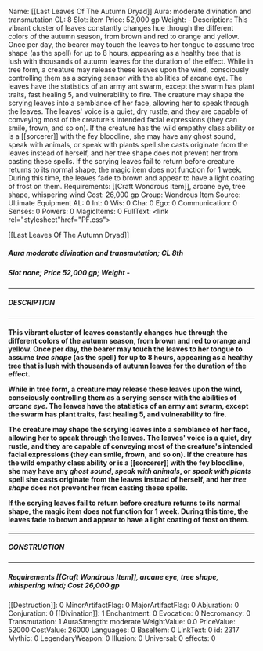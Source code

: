 Name: [[Last Leaves Of The Autumn Dryad]]
Aura: moderate divination and transmutation
CL: 8
Slot: item
Price: 52,000 gp
Weight: -
Description: This vibrant cluster of leaves constantly changes hue through the different colors of the autumn season, from brown and red to orange and yellow. Once per day, the bearer may touch the leaves to her tongue to assume tree shape (as the spell) for up to 8 hours, appearing as a healthy tree that is lush with thousands of autumn leaves for the duration of the effect. While in tree form, a creature may release these leaves upon the wind, consciously controlling them as a scrying sensor with the abilities of arcane eye. The leaves have the statistics of an army ant swarm, except the swarm has plant traits, fast healing 5, and vulnerability to fire. The creature may shape the scrying leaves into a semblance of her face, allowing her to speak through the leaves. The leaves' voice is a quiet, dry rustle, and they are capable of conveying most of the creature's intended facial expressions (they can smile, frown, and so on). If the creature has the wild empathy class ability or is a [[sorcerer]] with the fey bloodline, she may have any ghost sound, speak with animals, or speak with plants spell she casts originate from the leaves instead of herself, and her tree shape does not prevent her from casting these spells. If the scrying leaves fail to return before creature returns to its normal shape, the magic item does not function for 1 week. During this time, the leaves fade to brown and appear to have a light coating of frost on them.
Requirements: [[Craft Wondrous Item]], arcane eye, tree shape, whispering wind
Cost: 26,000 gp
Group: Wondrous Item
Source: Ultimate Equipment
AL: 0
Int: 0
Wis: 0
Cha: 0
Ego: 0
Communication: 0
Senses: 0
Powers: 0
MagicItems: 0
FullText: <link rel="stylesheet"href="PF.css"><div class="heading"><p class="alignleft">[[Last Leaves Of The Autumn Dryad]]</p><div style="clear: both;"></div></div><div><h5><b>Aura </b>moderate divination and transmutation; <b>CL </b>8th</h5><h5><b>Slot </b>none; <b>Price </b>52,000 gp; <b>Weight </b>-</h5></div><hr/><div><h5><b>DESCRIPTION</b></h5></div><hr/><div><h4><p>This vibrant cluster of leaves constantly changes hue through the different colors of the autumn season, from brown and red to orange and yellow. Once per day, the bearer may touch the leaves to her tongue to assume <i>tree shape</i> (as the spell) for up to 8 hours, appearing as a healthy tree that is lush with thousands of autumn leaves for the duration of the effect. </p><p>While in tree form, a creature may release these leaves upon the wind, consciously controlling them as a scrying sensor with the abilities of <i>arcane eye</i>. The leaves have the statistics of an army ant swarm, except the swarm has plant traits, fast healing 5, and vulnerability to fire. </p><p>The creature may shape the scrying leaves into a semblance of her face, allowing her to speak through the leaves. The leaves' voice is a quiet, dry rustle, and they are capable of conveying most of the creature's intended facial expressions (they can smile, frown, and so on). If the creature has the wild empathy class ability or is a [[sorcerer]] with the fey bloodline, she may have any <i>ghost sound</i>, <i>speak with animals</i>, or <i>speak with plants</i> spell she casts originate from the leaves instead of herself, and her <i>tree shape</i> does not prevent her from casting these spells. </p><p>If the scrying leaves fail to return before creature returns to its normal shape, the magic item does not function for 1 week. During this time, the leaves fade to brown and appear to have a light coating of frost on them.</p></h4></div><hr/><div><h5><b>CONSTRUCTION</b></h5></div><hr/><div><h5><b>Requirements </b>[[Craft Wondrous Item]], <i>arcane eye</i>, <i>tree shape</i>, <i>whispering wind</i>; <b>Cost </b>26,000 gp</h5></div>
[[Destruction]]: 0
MinorArtifactFlag: 0
MajorArtifactFlag: 0
Abjuration: 0
Conjuration: 0
[[Divination]]: 1
Enchantment: 0
Evocation: 0
Necromancy: 0
Transmutation: 1
AuraStrength: moderate
WeightValue: 0.0
PriceValue: 52000
CostValue: 26000
Languages: 0
BaseItem: 0
LinkText: 0
id: 2317
Mythic: 0
LegendaryWeapon: 0
Illusion: 0
Universal: 0
effects: 0
